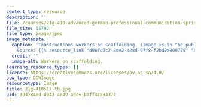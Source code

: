 ```yaml
---
content_type: resource
description: ''
file: /courses/21g-410-advanced-german-professional-communication-spring-2017/394784edd0434e49ade5baff4c83437c_21g-410s17-th.jpg
file_size: 15792
file_type: image/jpeg
image_metadata:
  caption: 'Constructions workers on scaffolding. (Image is in the public domain.
    Source: {{% resource_link "d06fd9c2-8de2-428d-97f8-f2bd0a800778" "Pixabay" %}}.)'
  credit: ''
  image-alt: Workers on scaffolding.
learning_resource_types: []
license: https://creativecommons.org/licenses/by-nc-sa/4.0/
ocw_type: OCWImage
resourcetype: Image
title: 21g-410s17-th.jpg
uid: 394784ed-d043-4e49-ade5-baff4c83437c
---
```


